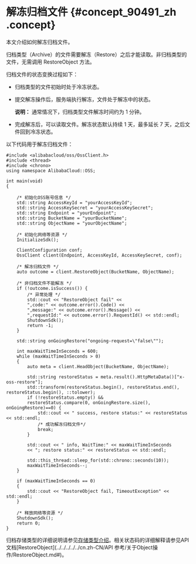 # 解冻归档文件 {#concept_90491_zh .concept}

本文介绍如何解冻归档文件。

归档类型（Archive）的文件需要解冻（Restore）之后才能读取。非归档类型的文件，无需调用 RestoreObject 方法。

归档文件的状态变换过程如下：

-   归档类型的文件初始时处于冷冻状态。
-   提交解冻操作后，服务端执行解冻，文件处于解冻中的状态。

    **说明：** 通常情况下，归档类型文件解冻时间约为 1 分钟。

-   完成解冻后，可以读取文件。解冻状态默认持续 1 天，最多延长 7 天，之后文件回到冷冻状态。

以下代码用于解冻归档文件：

```
#include <alibabacloud/oss/OssClient.h>
#include <thread>
#include <chrono>
using namespace AlibabaCloud::OSS;

int main(void)
{
 
    /* 初始化OSS账号信息 */
    std::string AccessKeyId = "yourAccessKeyId";
    std::string AccessKeySecret = "yourAccessKeySecret";
    std::string Endpoint = "yourEndpoint";
    std::string BucketName = "yourBucketName";
    std::string ObjectName = "yourObjectName";

    /* 初始化网络等资源 */
    InitializeSdk();

    ClientConfiguration conf;
    OssClient client(Endpoint, AccessKeyId, AccessKeySecret, conf);
  
    /* 解冻归档文件 */
    auto outcome = client.RestoreObject(BucketName, ObjectName);

    /* 非归档文件不能解冻 */
    if (!outcome.isSuccess()) {
        /* 异常处理 */
        std::cout << "RestoreObject fail" <<
        ",code:" << outcome.error().Code() <<
        ",message:" << outcome.error().Message() <<
        ",requestId:" << outcome.error().RequestId() << std::endl;
        ShutdownSdk();
        return -1;
    }
  
    std::string onGoingRestore("ongoing-request=\"false\"");
    
    int maxWaitTimeInSeconds = 600;
    while (maxWaitTimeInSeconds > 0)
    {
        auto meta = client.HeadObject(BucketName, ObjectName);

        std::string restoreStatus = meta.result().HttpMetaData()["x-oss-restore"];
        std::transform(restoreStatus.begin(), restoreStatus.end(), restoreStatus.begin(), ::tolower);
        if (!restoreStatus.empty() && 
        restoreStatus.compare(0, onGoingRestore.size(), onGoingRestore)==0) {
            std::cout << " success, restore status:" << restoreStatus << std::endl;
            /* 成功解冻归档文件*/
            break;
        }
      
        std::cout << " info, WaitTime:" << maxWaitTimeInSeconds
        << "; restore status:" << restoreStatus << std::endl;
      
        std::this_thread::sleep_for(std::chrono::seconds(10));
        maxWaitTimeInSeconds--;     
    }
  
    if (maxWaitTimeInSeconds == 0)
    {
        std::cout << "RestoreObject fail, TimeoutException" << std::endl;
    }

    /* 释放网络等资源 */
    ShutdownSdk();
    return 0;
}
```

归档存储类型的详细说明请参见[存储类型介绍](../../../../../cn.zh-CN/开发指南/存储类型/存储类型介绍.md#)。相关状态码的详细解释请参见API文档[RestoreObject](../../../../../cn.zh-CN/API 参考/关于Object操作/RestoreObject.md#)。

